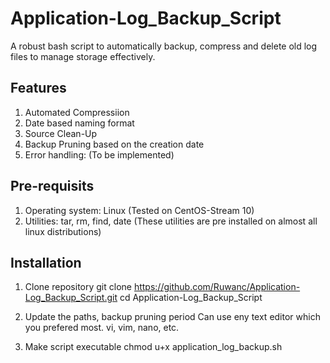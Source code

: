 # Application-Log_Backup_Script
A robust bash script to automatically backup, compress and delete old log files to manage storage effectively.

## Features
1. Automated Compressiion
2. Date based naming format
3. Source Clean-Up
4. Backup Pruning based on the creation date
5. Error handling: (To be implemented)

## Pre-requisits
1. Operating system: Linux (Tested on CentOS-Stream 10)
2. Utilities: tar, rm, find, date (These utilities are pre installed on almost all linux distributions)

## Installation
1. Clone repository
   git clone https://github.com/Ruwanc/Application-Log_Backup_Script.git
   cd Application-Log_Backup_Script

3. Update the paths, backup pruning period
   Can use eny text editor which you prefered most. vi, vim, nano, etc.

5. Make script executable
   chmod u+x application_log_backup.sh
